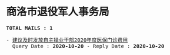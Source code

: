 # 商洛市退役军人事务局
<pre><b>TOTAL MAILS : 1</b></pre>
<pre>
- <a href="../../categories/mails/6543.md">建议及时发放自主择业干部2020年度医保门诊费用</a><br/>  Query Date : <b>2020-10-20</b> - Reply Date : <b>2020-10-20</b>
</pre>